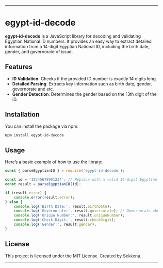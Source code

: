 
---

# **egypt-id-decode**

**egypt-id-decode** is a JavaScript library for decoding and validating Egyptian National ID numbers. It provides an easy way to extract detailed information from a 14-digit Egyptian National ID, including the birth date, gender, and governorate of issue.

## **Features**

- **ID Validation**: Checks if the provided ID number is exactly 14 digits long.
- **Detailed Parsing**: Extracts key information such as birth date, gender, governorate and etc.
- **Gender Detection**: Determines the gender based on the 13th digit of the ID.

## **Installation**

You can install the package via npm:

```bash
npm install egypt-id-decode
```

## **Usage**

Here’s a basic example of how to use the library:

```javascript
const { parseEgyptianID } = require('egypt-id-decode');

const id = '12345678901234'; // Replace with a valid 14-digit Egyptian ID
const result = parseEgyptianID(id);

if (result.error) {
    console.error(result.error);
} else {
    console.log('Birth Date:', result.birthDate);
    console.log('Governorate:', result.governorate); // Governorate where the individual was born
    console.log('Unique Number:', result.uniqueNumber);
    console.log('Check Digit:', result.checkDigit);
    console.log('Gender:', result.gender);
}
```

## **License**

This project is licensed under the MIT License. Created by Sekkena. 

---

